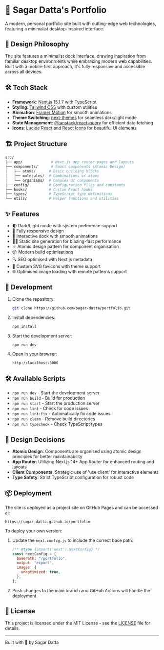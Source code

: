 # 🚀 Sagar Datta's Portfolio

A modern, personal portfolio site built with cutting-edge web technologies, featuring a minimalist desktop-inspired interface.

## 🎨 Design Philosophy

The site features a minimalist dock interface, drawing inspiration from familiar desktop environments while embracing modern web capabilities. Built with a mobile-first approach, it's fully responsive and accessible across all devices.

## 🛠 Tech Stack

- **Framework**: [Next.js](https://nextjs.org/) 15.1.7 with TypeScript
- **Styling**: [Tailwind CSS](https://tailwindcss.com/) with custom utilities
- **Animation**: [Framer Motion](https://www.framer.com/motion/) for smooth animations
- **Theme Switching**: [next-themes](https://github.com/pacocoursey/next-themes) for seamless dark/light mode
- **State Management**: [@tanstack/react-query](https://tanstack.com/query/latest) for efficient data fetching
- **Icons**: [Lucide React](https://lucide.dev/) and [React Icons](https://react-icons.github.io/react-icons/) for beautiful UI elements

## 🏗 Project Structure

```bash
src/
├── app/             # Next.js app router pages and layouts
├── components/      # React components (Atomic Design)
│   ├── atoms/      # Basic building blocks
│   ├── molecules/  # Combinations of atoms
│   └── organisms/  # Complex UI components
├── config/         # Configuration files and constants
├── hooks/          # Custom React hooks
├── types/          # TypeScript type definitions
└── utils/          # Helper functions and utilities
```

## ✨ Features

- 🌓 Dark/Light mode with system preference support
- 📱 Fully responsive design
- 🎯 Interactive dock with smooth animations
- 🏃‍♂️ Static site generation for blazing-fast performance
- ⚛️ Atomic design pattern for component organisation
- 📦 Modern build optimisations
- 🔍 SEO optimised with Next.js metadata
- 🎨 Custom SVG favicons with theme support
- 🌐 Optimised image loading with remote patterns support

## 🚀 Development

1. Clone the repository:

   ```bash
   git clone https://github.com/sagar-datta/portfolio.git
   ```

2. Install dependencies:

   ```bash
   npm install
   ```

3. Start the development server:

   ```bash
   npm run dev
   ```

4. Open in your browser:
   ```
   http://localhost:3000
   ```

## 🛠 Available Scripts

- `npm run dev` - Start the development server
- `npm run build` - Build for production
- `npm run start` - Start the production server
- `npm run lint` - Check for code issues
- `npm run lint:fix` - Automatically fix code issues
- `npm run clean` - Remove build directories
- `npm run typecheck` - Check TypeScript types

## 🎯 Design Decisions

- **Atomic Design**: Components are organised using atomic design principles for better maintainability
- **App Router**: Utilizing Next.js 14+ App Router for enhanced routing and layouts
- **Client Components**: Strategic use of 'use client' for interactive elements
- **Type Safety**: Strict TypeScript configuration for robust code

## 📦 Deployment

The site is deployed as a project site on GitHub Pages and can be accessed at:

```
https://sagar-datta.github.io/portfolio
```

To deploy your own version:

1. Update the `next.config.js` to include the correct base path:

   ```js
   /** @type {import('next').NextConfig} */
   const nextConfig = {
     basePath: "/portfolio",
     output: "export",
     images: {
       unoptimized: true,
     },
   };
   ```

2. Push changes to the main branch and GitHub Actions will handle the deployment

## 📝 License

This project is licensed under the MIT License - see the [LICENSE](LICENSE) file for details.

---

Built with 💖 by Sagar Datta
